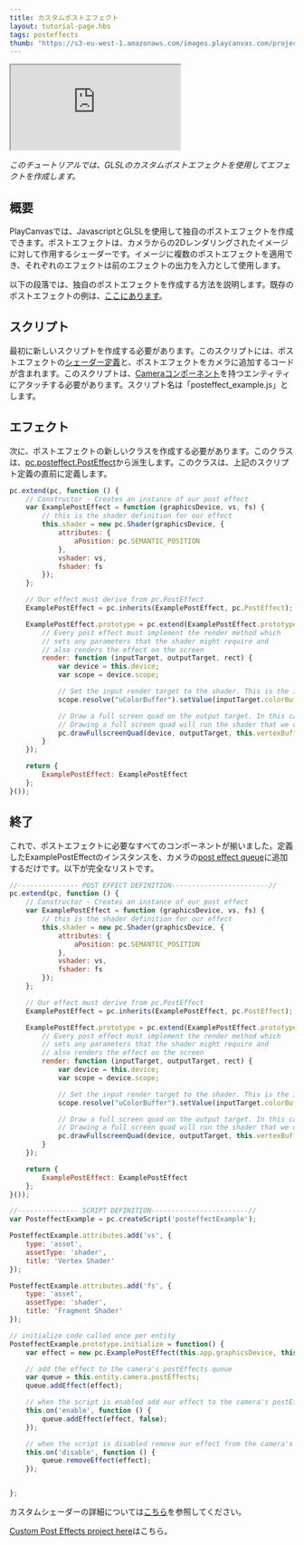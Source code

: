 ```yaml
---
title: カスタムポストエフェクト
layout: tutorial-page.hbs
tags: posteffects
thumb: "https://s3-eu-west-1.amazonaws.com/images.playcanvas.com/projects/12/406045/11D659-image-75.jpg"
---
```


<iframe loading="lazy" src="https://playcanv.as/p/3je0YP0q/" title="Custom Post Effects"></iframe>

*このチュートリアルでは、GLSLのカスタムポストエフェクトを使用してエフェクトを作成します。*

## 概要

PlayCanvasでは、JavascriptとGLSLを使用して独自のポストエフェクトを作成できます。ポストエフェクトは、カメラからの2Dレンダリングされたイメージに対して作用するシェーダーです。イメージに複数のポストエフェクトを適用でき、それぞれのエフェクトは前のエフェクトの出力を入力として使用します。

以下の段落では、独自のポストエフェクトを作成する方法を説明します。既存のポストエフェクトの例は、[ここにあります][1]。

## スクリプト

最初に新しいスクリプトを作成する必要があります。このスクリプトには、ポストエフェクトの[シェーダー定義][2]と、ポストエフェクトをカメラに追加するコードが含まれます。このスクリプトは、[Cameraコンポーネント][3]を持つエンティティにアタッチする必要があります。スクリプト名は「posteffect_example.js」とします。

## エフェクト

次に、ポストエフェクトの新しいクラスを作成する必要があります。このクラスは、[pc.posteffect.PostEffect][4]から派生します。このクラスは、上記のスクリプト定義の直前に定義します。

```javascript
pc.extend(pc, function () {
    // Constructor - Creates an instance of our post effect
    var ExamplePostEffect = function (graphicsDevice, vs, fs) {
        // this is the shader definition for our effect
        this.shader = new pc.Shader(graphicsDevice, {
            attributes: {
                aPosition: pc.SEMANTIC_POSITION
            },
            vshader: vs,
            fshader: fs
        });
    };

    // Our effect must derive from pc.PostEffect
    ExamplePostEffect = pc.inherits(ExamplePostEffect, pc.PostEffect);

    ExamplePostEffect.prototype = pc.extend(ExamplePostEffect.prototype, {
        // Every post effect must implement the render method which
        // sets any parameters that the shader might require and
        // also renders the effect on the screen
        render: function (inputTarget, outputTarget, rect) {
            var device = this.device;
            var scope = device.scope;

            // Set the input render target to the shader. This is the image rendered from our camera
            scope.resolve("uColorBuffer").setValue(inputTarget.colorBuffer);

            // Draw a full screen quad on the output target. In this case the output target is the screen.
            // Drawing a full screen quad will run the shader that we defined above
            pc.drawFullscreenQuad(device, outputTarget, this.vertexBuffer, this.shader, rect);
        }
    });

    return {
        ExamplePostEffect: ExamplePostEffect
    };
}());
```

## 終了

これで、ポストエフェクトに必要なすべてのコンポーネントが揃いました。定義したExamplePostEffectのインスタンスを、カメラの[post effect queue][5]に追加するだけです。以下が完全なリストです。

```javascript
//--------------- POST EFFECT DEFINITION------------------------//
pc.extend(pc, function () {
    // Constructor - Creates an instance of our post effect
    var ExamplePostEffect = function (graphicsDevice, vs, fs) {
        // this is the shader definition for our effect
        this.shader = new pc.Shader(graphicsDevice, {
            attributes: {
                aPosition: pc.SEMANTIC_POSITION
            },
            vshader: vs,
            fshader: fs
        });
    };

    // Our effect must derive from pc.PostEffect
    ExamplePostEffect = pc.inherits(ExamplePostEffect, pc.PostEffect);

    ExamplePostEffect.prototype = pc.extend(ExamplePostEffect.prototype, {
        // Every post effect must implement the render method which
        // sets any parameters that the shader might require and
        // also renders the effect on the screen
        render: function (inputTarget, outputTarget, rect) {
            var device = this.device;
            var scope = device.scope;

            // Set the input render target to the shader. This is the image rendered from our camera
            scope.resolve("uColorBuffer").setValue(inputTarget.colorBuffer);

            // Draw a full screen quad on the output target. In this case the output target is the screen.
            // Drawing a full screen quad will run the shader that we defined above
            pc.drawFullscreenQuad(device, outputTarget, this.vertexBuffer, this.shader, rect);
        }
    });

    return {
        ExamplePostEffect: ExamplePostEffect
    };
}());

//--------------- SCRIPT DEFINITION------------------------//
var PosteffectExample = pc.createScript('posteffectExample');

PosteffectExample.attributes.add('vs', {
    type: 'asset',
    assetType: 'shader',
    title: 'Vertex Shader'
});

PosteffectExample.attributes.add('fs', {
    type: 'asset',
    assetType: 'shader',
    title: 'Fragment Shader'
});

// initialize code called once per entity
PosteffectExample.prototype.initialize = function() {
    var effect = new pc.ExamplePostEffect(this.app.graphicsDevice, this.vs.resource, this.fs.resource);

    // add the effect to the camera's postEffects queue
    var queue = this.entity.camera.postEffects;
    queue.addEffect(effect);

    // when the script is enabled add our effect to the camera's postEffects queue
    this.on('enable', function () {
        queue.addEffect(effect, false);
    });

    // when the script is disabled remove our effect from the camera's postEffects queue
    this.on('disable', function () {
        queue.removeEffect(effect);
    });


};
```

カスタムシェーダーの詳細については[こちら][6]を参照してください。

[Custom Post Effects project here][7]はこちら。

[1]: https://github.com/playcanvas/engine/tree/master/scripts/posteffects
[2]: /api/pc.Shader.html
[4]: /api/pc.PostEffect.html
[3]: /user-manual/packs/components/camera
[6]: /tutorials/custom-shaders/
[5]: /api/pc.CameraComponent.html#postEffects
[7]: https://playcanvas.com/project/406045

